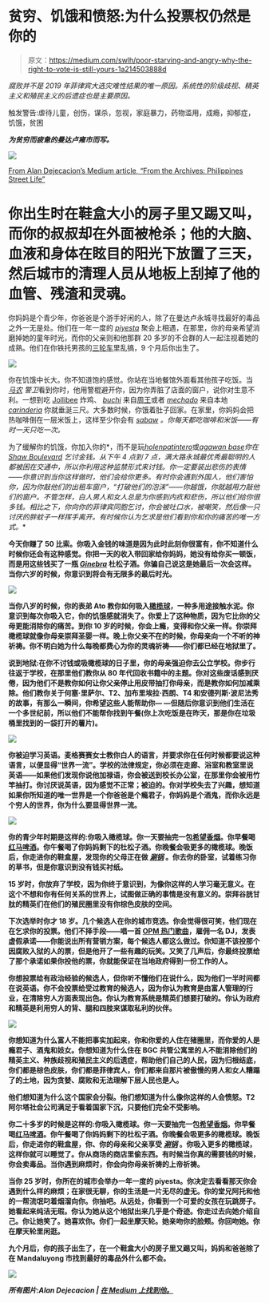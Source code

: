 # 贫穷、饥饿和愤怒:为什么投票权仍然是你的

> 原文：<https://medium.com/swlh/poor-starving-and-angry-why-the-right-to-vote-is-still-yours-1a214503888d>

*腐败并不是 2019 年菲律宾大选灾难性结果的唯一原因。系统性的阶级歧视、精英主义和殖民主义的后遗症也是主要原因。*

触发警告:虐待儿童，创伤，谋杀，忽视，家庭暴力，药物滥用，成瘾，抑郁症，饥饿，贫困

***为贫穷而疲惫的曼达卢雍市而写。***

![](img/6081942dbba63a2ec338c0bfcbf1094a.png)

[From Alan Dejecacion’s Medium article, “From the Archives: Philippines Street Life”](/vantage/from-the-archives-philippines-street-life-d048940efbba)

# 你出生时在鞋盒大小的房子里又踢又叫，而你的叔叔却在外面被枪杀；他的大脑、血液和身体在眩目的阳光下放置了三天，然后城市的清理人员从地板上刮掉了他的血管、残渣和灵魂。

你妈妈是个青少年，你爸爸是个游手好闲的人，除了在曼达卢永城寻找最好的毒品之外一无是处。他们在一年一度的 [*piyesta*](https://www.google.com/search?q=piyesta+in+english&rlz=1C1GCEB_enUS838US839&oq=piyesta+in+english&aqs=chrome.0.0l6.4508j1j4&sourceid=chrome&ie=UTF-8) 聚会上相遇，在那里，你的母亲希望消磨掉她的童年时光，而你的父亲则和他那群 20 多岁的不合群的人一起注视着她的成熟。他们在你铁托男孩的[三轮车](https://en.wikipedia.org/wiki/Motorized_tricycle_(Philippines))里乱搞，9 个月后你出生了。

![](img/33323e20069a14c4b08efd861789e19f.png)

你在饥饿中长大。你不知道饱的感觉。你站在当地餐馆外面看其他孩子吃饭。当 [*马农*](https://www.google.com/search?rlz=1C1GCEB_enUS838US839&ei=Z13kXIXSG-OS0PEP5rGu8As&q=manong++meaning&oq=manong++meaning&gs_l=psy-ab.3..0i71l8.9215.9215..9445...0.0..0.0.0.......0....1..gws-wiz.qrqojY0qrBk) *警卫*看到你时，他用警棍避开你，因为你弄脏了店面的窗户，说你对生意不利。一想到吃 [Jollibee](https://twitter.com/Jollibee?ref_src=twsrc%5Egoogle%7Ctwcamp%5Eserp%7Ctwgr%5Eauthor) 炸鸡、 [*buchi*](https://www.google.com/search?rlz=1C1GCEB_enUS838US839&ei=nF3kXMPmB8HB0PEPt_eH-A0&q=buchi+food&oq=buchi+f&gs_l=psy-ab.1.0.0j0i20i263j0l8.972.1257..1920...0.0..0.135.263.0j2......0....1..gws-wiz.......0i71j0i67.ZHcPo0tMo2A) 来自[周王](http://www.chowkingusa.com/)或者 [*mechado*](https://www.google.com/search?q=mechado+meaning&rlz=1C1GCEB_enUS838US839&oq=mechado+meaning&aqs=chrome..69i57j0l5.2031j0j7&sourceid=chrome&ie=UTF-8) 来自本地 [*carinderia*](https://www.google.com/search?q=carinderia+meaning&rlz=1C1GCEB_enUS838US839&oq=carinderia+meaning&aqs=chrome..69i57j0l5.2432j0j7&sourceid=chrome&ie=UTF-8) 你就垂涎三尺。大多数时候，你饿着肚子回家。在家里，你妈妈会把热咖啡倒在一层米饭上，这样至少你会有 [*sabaw*](https://www.google.com/search?q=sabaw+mwaning&rlz=1C1GCEB_enUS838US839&oq=sabaw+mwaning&aqs=chrome..69i57j0l5.1915j1j9&sourceid=chrome&ie=UTF-8) *。你每天都吃咖啡和米饭——有时一天只吃一次。*

为了缓解你的饥饿，你加入你的[](https://www.google.com/search?q=kalaro+meaning&rlz=1C1GCEB_enUS838US839&oq=kalaro+meaning&aqs=chrome..69i57j0l5.1720j0j7&sourceid=chrome&ie=UTF-8)*，而不是玩[*holen*](https://www.google.com/search?rlz=1C1GCEB_enUS838US839&ei=JF7kXJGOKJOU0PEPpPmPoAc&q=holen+marble+filipino+meaning&oq=holen+marble+filipino+meaning&gs_l=psy-ab.3...3502.5658..5881...1.0..2.252.1356.0j6j2......0....1..gws-wiz.knkFenbUUZg)[*patintero*](https://www.google.com/search?rlz=1C1GCEB_enUS838US839&ei=K17kXIjaH8yv0PEPreSbgA8&q=patintero+meaning&oq=patintero+meaning&gs_l=psy-ab.3..0i7i30j0l3j0i30l2j0i5i30.13471.14631..14839...0.0..0.225.1259.2j6j1......0....1..gws-wiz.......0i71j0i67j0i7i10i30j0i13i70i249j0i13.RVGrKOCxwLo)或[*agawan base*](https://www.google.com/search?rlz=1C1GCEB_enUS838US839&ei=Rl7kXJnnNMzA0PEP6sOzsAU&q=agawan+base+game&oq=agawan+base+game&gs_l=psy-ab.3..0l2.1793.3264..3374...0.0..0.199.622.0j4......0....1..gws-wiz.......0i71j0i67j0i20i263j0i22i30.6i8UudCxtSw)*你在 [Shaw Boulevard](https://www.google.com/search?q=shaw+bouleveard+ph&rlz=1C1GCEB_enUS838US839&oq=shaw+bouleveard+ph&aqs=chrome..69i57j0l5.2816j0j7&sourceid=chrome&ie=UTF-8) 乞讨金钱。从下午 4 点到 7 点，满大路永城最优秀最聪明的人都被困在交通中，所以你利用这种监禁形式来讨钱。你一定要装出悲伤的表情——你意识到当你这样做时，他们会给你更多。有时你会遇到外国人，他们害怕你，因为你敲他们的出租车窗户，“打破他们的泡沫”——你越饿，你就越用力敲他们的窗户。不管怎样，白人男人和女人总是为你感到内疚和悲伤，所以他们给你很多钱。相比之下，你向你的菲律宾同胞乞讨，你会被吐口水，被嘲笑，然后像一只讨厌的胖蚊子一样挥手离开。有时候你认为乞求是他们看到你和你的痛苦的唯一方式。**

**今天你赚了 50 比索。你吸入金钱的味道是因为此时此刻你很富有，你不知道什么时候你还会有这种感觉。你把一天的收入带回家给你妈妈，她没有给你买一顿饭，而是用这些钱买了一瓶 [*Ginebra*](https://www.google.com/search?q=ginebra+gin&rlz=1C1GCEB_enUS838US839&oq=ginebra+gin&aqs=chrome..69i57j0l5.1250j0j7&sourceid=chrome&ie=UTF-8) 杜松子酒。你骗自己说这是她最后一次会这样。当你六岁的时候，你意识到将会有无限多的最后时光。**

**![](img/87bd62d2528a4ffbff4ddd306088ded3.png)**

**当你八岁的时候，你的表弟 Ato 教你如何吸入[橄榄球](https://en.wikipedia.org/wiki/Rugby_boy)，一种多用途接触水泥。你意识到每次你吸入它，你的饥饿感就消失了。你爱上了这种物质，因为它比你的父母更能消除你的痛苦。到你 10 岁的时候，你会上瘾，变得和你父亲一样。你崇拜橄榄球就像你母亲崇拜圣婴一样。晚上你父亲不在的时候，你母亲向一个不听的神祈祷。你不明白她为什么每晚都费心为你的灵魂祈祷——你们都已经在地狱里了。**

**说到地狱:在你不讨钱或吸橄榄球的日子里，你的母亲强迫你去公立学校。你步行往返于学校，在那里他们教你从 80 年代回收书籍中的主题。你对这些废话感到厌倦，因为他们不是教你如何让你父亲停止用皮带抽打你母亲，而是教你如何加减乘除。他们教你关于何塞·里萨尔、T2、加布里埃拉·西朗、T4 和安德列斯·波尼法秀的故事，有那么一瞬间，你希望这些人能帮助你— —但随后你意识到他们生活在一个多世纪前，所以他们不能帮你找到午餐(你上次吃饭是在昨天，那是你在垃圾桶里找到的一袋打开的薯片)。**

**![](img/2b3ee4d58b75bbe2e864485085f84f56.png)**

**你被迫学习英语。麦格赛赛女士教你白人的语言，并要求你在任何时候都要说这种语言，以便显得“世界一流”。学校的法律规定，你必须在走廊、浴室和教室里说英语——如果他们发现你说他加禄语，你会被送到校长办公室，在那里你会被用竹竿抽打。你讨厌说英语，因为感觉不正常；被迫的。你对学校失去了兴趣，想知道如果你所知道的唯一世界是一个你爸爸是个瘾君子，你妈妈是个酒鬼，而你永远是个穷人的世界，你为什么要显得世界一流。**

**![](img/ef5a8333b8976fa4f28b8929a573f639.png)**

**你的青少年时期是这样的:你吸入橄榄球。你一天要抽完一包[希望香烟](https://www.google.com/search?q=hope+cigarettes&rlz=1C1GCEB_enUS838US839&oq=hope+ciga&aqs=chrome.0.0j69i57j0l4.2433j0j7&sourceid=chrome&ie=UTF-8)。你早餐喝[红马啤酒](https://www.google.com/search?q=red+horse+beer&rlz=1C1GCEB_enUS838US839&oq=red+horse+beer&aqs=chrome.0.0l6.1514j0j7&sourceid=chrome&ie=UTF-8)。你午餐喝了你妈妈剩下的杜松子酒。你晚餐会吸更多的橄榄球。晚饭后，你走进你的鞋盒屋，发现你的父母正在做 [*涮锅*](https://www.google.com/search?rlz=1C1GCEB_enUS838US839&ei=3F_kXOjxNvXv9AO2-rfoCw&q=shabu+filipino&oq=shabu+filipino&gs_l=psy-ab.3..0l2j0i22i30l4.798.2201..2352...0.0..0.232.1385.1j7j1......0....1..gws-wiz.......0i71j0i67j0i20i263j0i22i10i30.bWx_-EsVPD8) 。你去你的卧室，试着练习你的草书，但是你意识到没有钱买衬纸。**

**15 岁时，你放弃了学校，因为你终于意识到，为像你这样的人学习毫无意义。在这个不想和你有任何关系的世界上，试图做正确的事情是没有意义的。崇拜谷胱甘肽的精英们在他们的殖民圈里没有你棕色皮肤的空间。**

**下次选举时你才 18 岁。几个候选人在你的城市竞选。你会觉得很可笑，他们现在在乞求你的投票。他们不择手段——唱一首 [OPM 热门歌曲](https://www.google.com/search?rlz=1C1GCEB_enUS838US839&ei=iV_kXMvpGevA0PEPvryV8A8&q=opm+filipino+meaning&oq=opm+filipino+meaning&gs_l=psy-ab.3..0i13.2807.3932..4108...0.0..0.363.1414.1j4j2j1......0....1..gws-wiz.......0i71j0i7i30.fUCkXuoW7W0)，雇佣一名 DJ，发表虚假承诺——你能说出所有营销方案，每个候选人都这么做过。你知道不该投那个因腐败入狱的人的票，但是他开了一些有趣的玩笑。又笑了几声后，你最终投票给了那个承诺如果你投他的票，你就能保证在当地政府得到一份工作的人。**

**你想投票给有政治经验的候选人，但你听不懂他们在说什么，因为他们一半时间都在说英语。你不会投票给受过教育的候选人，因为你认为教育是由富人管理的行业，在清除穷人方面表现出色。你认为教育系统是精英们想要打破的。你认为政府和精英是利用穷人的背、腿和四肢来谋取私利的伙伴。**

**![](img/0821dcab656ad9f8c1d5e5b9b3dd0895.png)**

**你想知道为什么富人不能把事实加起来，你和你爱的人住在猪圈里，而你爱的人是瘾君子、酒鬼和妓女。你想知道为什么住在 BGC 共管公寓里的人不能消除他们的精英主义、种族歧视和殖民主义的后遗症，帮助他们自己的人民，因为归根结底，你们都是棕色皮肤，你们都是菲律宾人，你们都来自那片被傲慢的男人和女人糟蹋了的土地，因为贪婪、腐败和无法理解下层人民也是人。**

**他们想知道为什么这个国家会分裂。他们想知道为什么像你这样的人会愤怒。T2 阿尔塔社会公司满足于看着国家下沉，只要他们完全不受影响。**

**你二十多岁的时候是这样的:你吸入橄榄球。你一天要抽完一包[希望香烟](https://www.google.com/search?q=hope+cigarettes&rlz=1C1GCEB_enUS838US839&oq=hope+ciga&aqs=chrome.0.0j69i57j0l4.2433j0j7&sourceid=chrome&ie=UTF-8)。你早餐喝[红马啤酒](https://www.google.com/search?q=red+horse+beer&rlz=1C1GCEB_enUS838US839&oq=red+horse+beer&aqs=chrome.0.0l6.1514j0j7&sourceid=chrome&ie=UTF-8)。你午餐喝了你妈妈剩下的杜松子酒。你晚餐会吸更多的橄榄球。晚饭后，你走进你的鞋盒屋，你、你的母亲和父亲享受 [*涮锅*](https://www.google.com/search?rlz=1C1GCEB_enUS838US839&ei=3F_kXOjxNvXv9AO2-rfoCw&q=shabu+filipino&oq=shabu+filipino&gs_l=psy-ab.3..0l2j0i22i30l4.798.2201..2352...0.0..0.232.1385.1j7j1......0....1..gws-wiz.......0i71j0i67j0i20i263j0i22i10i30.bWx_-EsVPD8) 。你吸入更多的橄榄球，这样你就可以睡觉了。你从商场的商店里偷东西。有时候当你真的需要钱的时候，你会卖毒品。当你遇到麻烦时，你会向你母亲祈祷的上帝祈祷。**

**当你 25 岁时，你所在的城市会举办一年一度的 piyesta。你决定去看看那天你会遇到什么样的麻烦；在家很无聊，你的生活是一片无尽的虚无。你的堂兄阿托和他的一帮流氓叼着烟溜向你。你抽吧。从远处，你看到一个可爱的女孩在玩跳房子。她看起来纯洁无瑕。你认为她从这个地狱出来几乎是个奇迹。你走过去向她介绍自己。你让她笑了。她喜欢你。你们一起坐摩天轮。她亲吻你的脸颊。你回吻她。你在摩天轮里闲逛。**

**九个月后，你的孩子出生了，在一个鞋盒大小的房子里又踢又叫，妈妈和爸爸除了在 Mandaluyong 市找到最好的毒品外什么都不会。**

**![](img/6081942dbba63a2ec338c0bfcbf1094a.png)**

***所有图片:Alan Dejecacion |* [*在 Medium 上找到他。*](/@dejecacion.images)**